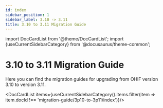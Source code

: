 ```yaml
---
id: index
sidebar_position: 1
sidebar_label: 3.10 -> 3.11
title: 3.10 to 3.11 Migration Guide
---
```


import DocCardList from '@theme/DocCardList';
import {useCurrentSidebarCategory} from '@docusaurus/theme-common';

# 3.10 to 3.11 Migration Guide

Here you can find the migration guides for upgrading from OHIF version 3.10 to version 3.11.

<DocCardList items={useCurrentSidebarCategory().items.filter(item => item.docId !== 'migration-guide/3p10-to-3p11/index')}/>
